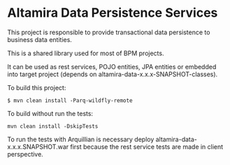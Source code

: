 Altamira Data Persistence Services
==================================

This project is responsible to provide transactional data persistence to business data entities. 

This is a shared library used for most of BPM projects. 

It can be used as rest services, POJO entities, JPA entities or embedded into target project (depends on altamira-data-x.x.x-SNAPSHOT-classes).

To build this project:

```
$ mvn clean install -Parq-wildfly-remote
```

To build without run the tests:

```
mvn clean install -DskipTests
```

To run the tests with Arquillian is necessary deploy altamira-data-x.x.x.SNAPSHOT.war first because the rest service tests are made in client perspective.


